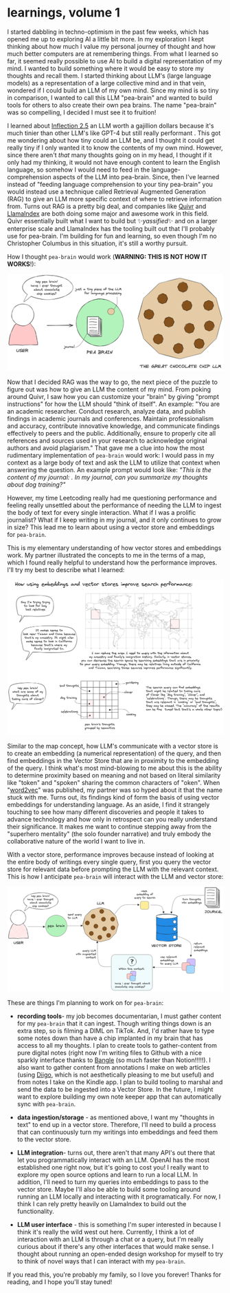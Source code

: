 # learnings, volume 1

I started dabbling in techno-optimism in the past few weeks, which has opened me up to exploring AI a little bit more. In my exploration I kept thinking about how much I value my personal journey of thought and how much better computers are at remembering things. From what I learned so far, it seemed really possible to use AI to build a digital representation of my mind. I wanted to build something where it would be easy to store my thoughts and recall them. I started thinking about LLM's (large language models) as a representation of a large collective mind and in that vein,  wondered if I could build an LLM of my own mind. Since my mind is so tiny in comparison, I wanted to call this LLM "pea-brain" and wanted to build tools for others to also create their own pea brains. The name "pea-brain" was so compelling, I decided I must see it to fruition!

I learned about [Inflection 2.5](https://inflection.ai/inflection-2-5) an LLM worth a gajillion dollars because it's much tinier than other LLM's like GPT-4 but still really performant . This got me wondering about how tiny could an LLM be, and I thought it could get really tiny if I only wanted it to know the contents of my own mind. However, since there aren't _that_ many thoughts going on in my head, I thought if it only had my thinking, it would not have enough content to learn the English language, so somehow I would need to feed in the language-comprehension aspects of the LLM into pea-brain. Since, then I've learned instead of "feeding language comprehension to your tiny pea-brain" you would instead use a technique called Retrieval Augmented Generation (RAG) to give an LLM more specific context of where to retrieve information from. Turns out RAG is a pretty big deal, and companies like [Quivr](https://www.quivr.app/) and [LlamaIndex](https://www.llamaindex.ai/) are both doing some major and awesome work in this field. Quivr essentially built what I want to build but ✨_yassified_✨ and on a larger enterprise scale and LlamaIndex has the tooling built out that I'll probably use for pea-brain. I'm building for fun and learning, so even though I'm no Christopher Columbus in this situation, it's still a worthy pursuit.

How I thought `pea-brain` would work (**WARNING: THIS IS NOT HOW IT WORKS**!):

![](/assets/images/proto-pea-brain-2-20240405112843470-4025x1812.png)

Now that I decided RAG was the way to go, the next piece of the puzzle to figure out was how to give an LLM the content of my mind. From poking around Quivr, I saw how you can customize your "brain" by giving "prompt instructions" for how the LLM should "think of itself". An example: "You are an academic researcher. Conduct research, analyze data, and publish findings in academic journals and conferences. Maintain professionalism and accuracy, contribute innovative knowledge, and communicate findings effectively to peers and the public. Additionally, ensure to properly cite all references and sources used in your research to acknowledge original authors and avoid plagiarism." That gave me a clue into how the most rudimentary implementation of `pea-brain` would work: I would pass in my context as a large body of text and ask the LLM to utilize that context when answering the question. An example prompt would look like: _"This is the content of my journal: <REALLY LARGE BODY OF TEXT>. In my journal, can you summarize my thoughts about dog training?"_

However, my time Leetcoding really had me questioning performance and feeling really unsettled about the performance of needing the LLM  to ingest the body of text for every single interaction. What if I was a prolific journalist? What if I keep writing in my journal, and it only continues to grow in size? This lead me to learn about using a vector store and embeddings for `pea-brain`.

This is my elementary understanding of how vector stores and embeddings work. My partner illustrated the concepts to me in the terms of a map, which I found really helpful to understand how the performance improves. I'll try my best to describe what I learned:

![](/assets/images/embedding-performance-example-20240406124804084-4438x3180.png)

Similar to the map concept, how LLM's communicate with a vector store is to create an embedding (a numerical representation) of the query, and then find embeddings in the Vector Store that are in proximity to the embedding of the query. I think what's most mind-blowing to me about this is the ability to determine proximity based on meaning and not based on literal similarity like "token" and "spoken" sharing the common characters of "oken". When "[word2vec](https://en.wikipedia.org/wiki/Word2vec)" was published, my partner was so hyped about it that the name stuck with me. Turns out, its findings kind of form the basis of using vector embeddings for understanding language. As an aside, I find it strangely touching to see how many different discoveries and people it takes to advance technology and how only in retrospect can you really understand their significance. It makes me want to continue stepping away from the "superhero mentality" (the solo founder narrative) and truly embody the collaborative nature of the world I want to live in.

With a vector store, performance improves because instead of looking at the entire body of writings every single query, first you query the vector store for relevant data before prompting the LLM with the relevant context. This is how I anticipate `pea-brain` will interact with the LLM and vector store:

![](/assets/images/pea-brain-arch-20240405135939733-4843x2359.png)

These are things I'm planning to work on for `pea-brain`:

- **recording tools**\- my job becomes documentarian, I must gather content for my `pea-brain` that it can ingest. Though writing things down is an extra step, so is filming a DIML on TikTok. And, I'd rather have to type some notes down than have a chip implanted in my brain that has access to all my thoughts. I plan to create tools to gather-content from pure digital notes (right now I'm writing files to Github with a nice sparkly interface thanks to [Bangle](https://bangle.io/) (so much faster than Notion!!!!!). I also want to gather content from annotations I make on web articles (using [Diigo](https://www.diigo.com/index), which is not aesthetically pleasing to me but useful) and from notes I take on the Kindle app. I plan to build tooling to marshal and send the data to be ingested into a Vector Store. In the future, I might want to explore building my own note keeper app that can automatically sync with `pea-brain`.

- **data ingestion/storage** - as mentioned above, I want my "thoughts in text" to end up in a vector store. Therefore, I'll need to build a process that can continuously turn my writings into embeddings and feed them to the vector store.

- **LLM integration**\- turns out, there aren't that many API's out there that let you programmatically interact with an LLM. OpenAI has the most established one right now, but it's going to cost you! I really want to explore my open source options and learn to run a local LLM. In addition, I'll need to turn my queries into embeddings to pass to the vector store. Maybe I'll also be able to build some tooling around running an LLM locally and interacting with it programatically. For now, I think I can rely pretty heavily on LlamaIndex to build out the functionality.

- **LLM user interface** - this is something I'm super interested in because I think it's really the wild west out here. Currently, I think a lot of interaction with an LLM is through a chat or a query, but I'm really curious about if there's any other interfaces that would make sense. I thought about running an open-ended design workshop for myself to try to think of novel ways that I can interact with my `pea-brain`.

If you read this, you're probably my family, so I love you forever! Thanks for reading, and I hope you'll stay tuned!